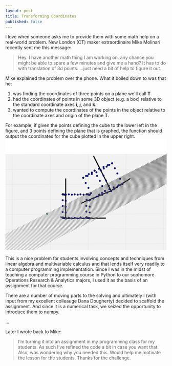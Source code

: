 ```yaml
---
layout: post
title: Transforming Coordinates
published: false
---
```


I love when someone asks me to provide them with some math help on a real-world problem. New London (CT) maker extraordinaire Mike Molinari recently sent me this message:

> Hey.
I have another math thing I am working on.
any chance you might be able to spare a few minutes and give me a hand?
It has to do with translation of 3d points.
...just need a bit of help to figure it out.

Mike explained the problem over the phone. What it boiled down to was that he:
1. was finding the coordinates of three points on a plane we'll call **T**
2. had the coordinates of points in some 3D object (e.g. a box) relative to the standard coordinate axes **i**, **j**, and **k**.
3. wanted to compute the coordinates of the points in the object relative to the coordinate axes and origin of the plane **T**.

For example, if given the points defining the cube to the lower left in the figure, and 3 points defining the plane that is graphed, the function should output the coordinates for the cube plotted in the upper right.
![coord transform img1](../images/coordTransImg1.png)

This is a nice problem for students involving concepts and techniques from linear algebra and multivariable calculus and that lends itself very readily to a computer programming implementation.  Since I was in the midst of teaching a computer programming course in Python to our sophomore Operations Research & Analytics majors, I used it as the basis of an assignment for that course.

There are a number of moving parts to the solving and ultimately I (with input from my excellent colleauge Dana Dougherty) decided to scaffold the assignment.  And since it is a numerical task, we seized the opportunity to introduce them to numpy.  

...

Later I wrote back to Mike:
> I’m turning it into an assignment in my programming class for my students. As such I’ve refined the code a bit in case you want that. Also, was wondering why you needed this. Would help me motivate the lesson for the students. Thanks for the challenge.
